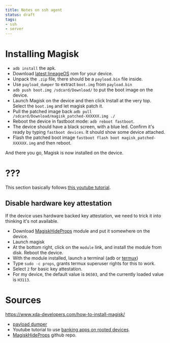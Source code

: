 ```yaml
---
title: Notes on ssh agent
status: draft
tags:
- ssh
- server
---
```


# Installing Magisk

* `adb install` the apk.
* Download [latest lineageOS](https://download.lineageos.org/) rom for your device.
* Unpack the `.zip` file, there should be a `payload.bin` file inside.
* Use `payload_dumper` to extract `boot.img` from `payload.bin`
* `adb push boot.img /sdcard/Download/` to put the boot image on the device.
* Launch Magisk on the device and then click Install at the very top. Select the `boot.img` and let magisk patch it.
* Pull the patched image back `adb pull /sdcard/Download/magisk_patched-XXXXXX.img ./`
* Reboot the device in fastboot mode: `adb reboot fastboot`.
* The device should have a black screen, with a blue led. Confirm it's ready by typing `fastboot devices`. It should show some device attached.
* Flash the patched boot image `fastboot flash boot magisk_patched-XXXXXX.img` and then reboot.

And there you go, Magisk is now installed on the device.


# ???

This section basically follows [this youtube tutorial](https://www.youtube.com/watch?v=VCTYp09Dc74).

## Disable hardware key attestation

If the device uses hardware backed key attestation, we need to trick it into thinking it's not available.

* Download [MagiskHideProps](https://forum.xda-developers.com/t/module-magiskhide-props-config-safetynet-prop-edits-and-more-v6-1-2.3789228/) module and put it somewhere on the device.
* Launch magisk
* At the bottom right, click on the `module` link, and install the module from disk. Reboot the device.
* With the module installed, launch a terminal (adb or [termux](https://termux.com/))
* Type `sudo -c props`, grants termux superuser rights for this to work.
* Select `2` for basic key attestation.
* For my device, the default value is `D6503`, and the currently loaded value is `H3113`.



# Sources

https://www.xda-developers.com/how-to-install-magisk/
* [payload dumper](https://github.com/vm03/payload_dumper)
* Youtube tutorial to use [banking apps on rooted devices](https://www.youtube.com/watch?v=VCTYp09Dc74).
* [MagiskHideProps](https://github.com/Magisk-Modules-Repo/MagiskHidePropsConf/blob/master/README.md) github repo.
